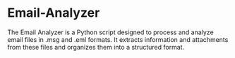 # Email-Analyzer
The Email Analyzer is a Python script designed to process and analyze email files in .msg and .eml formats. It extracts information and attachments from these files and organizes them into a structured format.
